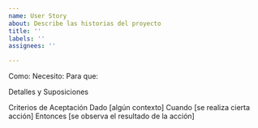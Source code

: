 ```yaml
---
name: User Story
about: Describe las historias del proyecto
title: ''
labels: ''
assignees: ''

---
```


Como:
Necesito:
Para que:


Detalles y Suposiciones


Criterios de Aceptación
Dado [algún contexto]
Cuando [se realiza cierta acción]
Entonces [se observa el resultado de la acción]
